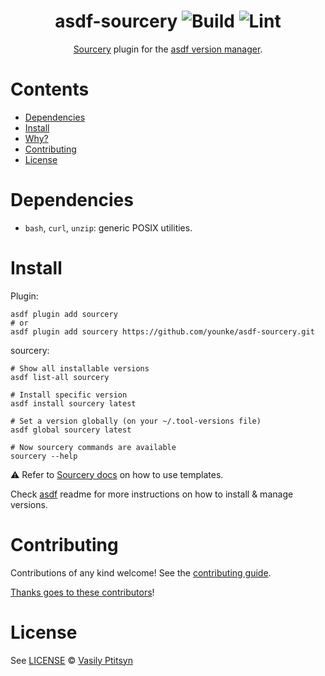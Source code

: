 <div align="center">

# asdf-sourcery ![Build](https://github.com/younke/asdf-sourcery/workflows/Build/badge.svg) ![Lint](https://github.com/younke/asdf-sourcery/workflows/Lint/badge.svg)

[Sourcery](https://github.com/krzysztofzablocki/Sourcery) plugin for the [asdf version manager](https://asdf-vm.com).

</div>

# Contents

- [Dependencies](#dependencies)
- [Install](#install)
- [Why?](#why)
- [Contributing](#contributing)
- [License](#license)

# Dependencies

- `bash`, `curl`, `unzip`: generic POSIX utilities.

# Install

Plugin:

```shell
asdf plugin add sourcery
# or
asdf plugin add sourcery https://github.com/younke/asdf-sourcery.git
```

sourcery:

```shell
# Show all installable versions
asdf list-all sourcery

# Install specific version
asdf install sourcery latest

# Set a version globally (on your ~/.tool-versions file)
asdf global sourcery latest

# Now sourcery commands are available
sourcery --help
```

:warning: Refer to [Sourcery docs](https://github.com/krzysztofzablocki/Sourcery) on how to use templates.

Check [asdf](https://github.com/asdf-vm/asdf) readme for more instructions on how to
install & manage versions.

# Contributing

Contributions of any kind welcome! See the [contributing guide](contributing.md).

[Thanks goes to these contributors](https://github.com/younke/asdf-sourcery/graphs/contributors)!

# License

See [LICENSE](LICENSE) © [Vasily Ptitsyn](https://github.com/younke/)
